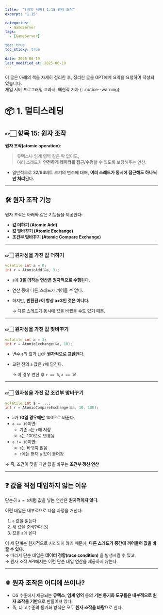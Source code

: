 ```yaml
---
title:  "[게임 서버] 1.15 원자 조작"
excerpt: "1.15"

categories:
  - GameServer
tags:
  - [GameServer]

toc: true
toc_sticky: true
 
date: 2025-06-19
last_modified_at: 2025-06-19
---
```

이 글은 아래의 책을 자세히 정리한 후, 정리한 글을 GPT에게 요약을 요청하여 작성되었습니다.  
게임 서버 프로그래밍 교과서, 배현직 저자
{: .notice--warning}

# 📦 1. 멀티스레딩
## 👉🏻 항목 15: 원자 조작

**원자 조작(atomic operation)**:  
> 뮤텍스나 임계 영역 같은 락 없이도,  
> 여러 스레드가 **안전하게 데이터를 접근/수정**할 수 있도록 보장해주는 연산.

- 일반적으로 32/64비트 크기의 변수에 대해, **여러 스레드가 동시에 접근해도 하나씩만 처리**된다.

---

## 🛠️ 원자 조작 기능

원자 조작은 아래와 같은 기능들을 제공한다:

- **값 더하기 (Atomic Add)**
- **값 맞바꾸기 (Atomic Exchange)**
- **조건부 맞바꾸기 (Atomic Compare Exchange)**

---

### 👉🏻 원자성을 가진 값 더하기

```cpp
volatile int a = 0;
int r = AtomicAdd(&a, 3);
```

- `a`에 **3을 더하는 연산은 원자적으로 수행**된다.
- 연산 중에 다른 스레드가 끼어들 수 없다.
- 하지만, **반환된 r이 항상 a+3인 것은 아니다.**
    
    → 다른 스레드가 동시에 값을 바꿨을 수도 있기 때문.
    

---

### 👉🏻 원자성을 가진 값 맞바꾸기

```cpp
volatile int a = 3;
int r = AtomicExchange(&a, 10);
```

- 변수 `a`의 값과 `10`을 **원자적으로 교환**한다.
- 교환 전의 `a` 값은 `r`에 담긴다.
    
    → 이 경우 연산 후 `r == 3`, `a == 10`
    

---

### 👉🏻 원자성을 가진 값 조건부 맞바꾸기

```cpp
volatile int a = ...;
int r = AtomicCompareExchange(&a, 10, 100);
```

- `a`가 **10일 경우에만** 100으로 바꾼다.
- `a == 10`이면:
    - 기존 `a`는 `r`에 저장
    - `a`는 100으로 변경됨
- `a != 10`이면:
    - `a`는 바뀌지 않음
    - `r`에는 현재 `a` 값이 들어감

→ 즉, 조건이 맞을 때만 값을 바꾸는 **조건부 갱신 연산**

---

## ❓ 값을 직접 대입하지 않는 이유

단순히 `a = 5`처럼 값을 넣는 연산은 **원자적이지 않다**.

이런 대입은 내부적으로 다음 과정을 거친다:

1. `a` 값을 읽는다
2. 새 값을 준비한다 (`5`)
3. 값을 `a`에 쓴다

이 세 단계는 원자적으로 처리되지 않기 때문에, **다른 스레드가 중간에 끼어들어 값을 바꿀 수 있다.**  
→ 따라서 단순 대입은 **데이터 경합(race condition)** 을 발생시킬 수 있고,  
→ 원자 조작 API에서는 이런 단순 대입 연산을 제공하지 않는다.

---

## ⚛️ 원자 조작은 어디에 쓰이나?

- OS 수준에서 제공되는 **뮤텍스**, **임계 영역** 등의 **기본 동기화 도구들은 내부적으로 원자 조작을 기반**으로 만들어져 있다.
- 즉, 더 고수준의 동기화 방식은 모두 **원자 조작을 바탕**으로 한다.